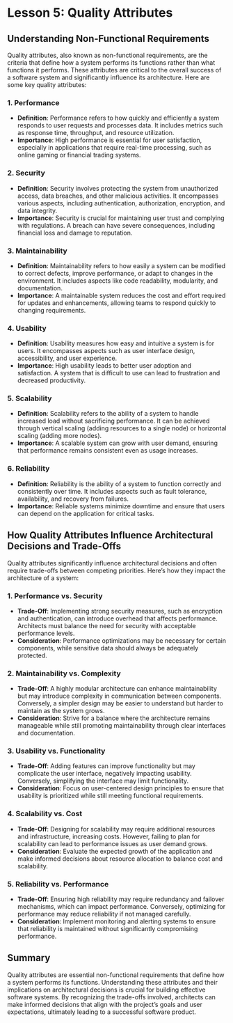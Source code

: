 # Lesson 5: Quality Attributes

## Understanding Non-Functional Requirements

Quality attributes, also known as non-functional requirements, are the criteria that define how a system performs its functions rather than what functions it performs. These attributes are critical to the overall success of a software system and significantly influence its architecture. Here are some key quality attributes:

### 1. Performance
- **Definition**: Performance refers to how quickly and efficiently a system responds to user requests and processes data. It includes metrics such as response time, throughput, and resource utilization.
- **Importance**: High performance is essential for user satisfaction, especially in applications that require real-time processing, such as online gaming or financial trading systems.

### 2. Security
- **Definition**: Security involves protecting the system from unauthorized access, data breaches, and other malicious activities. It encompasses various aspects, including authentication, authorization, encryption, and data integrity.
- **Importance**: Security is crucial for maintaining user trust and complying with regulations. A breach can have severe consequences, including financial loss and damage to reputation.

### 3. Maintainability
- **Definition**: Maintainability refers to how easily a system can be modified to correct defects, improve performance, or adapt to changes in the environment. It includes aspects like code readability, modularity, and documentation.
- **Importance**: A maintainable system reduces the cost and effort required for updates and enhancements, allowing teams to respond quickly to changing requirements.

### 4. Usability
- **Definition**: Usability measures how easy and intuitive a system is for users. It encompasses aspects such as user interface design, accessibility, and user experience.
- **Importance**: High usability leads to better user adoption and satisfaction. A system that is difficult to use can lead to frustration and decreased productivity.

### 5. Scalability
- **Definition**: Scalability refers to the ability of a system to handle increased load without sacrificing performance. It can be achieved through vertical scaling (adding resources to a single node) or horizontal scaling (adding more nodes).
- **Importance**: A scalable system can grow with user demand, ensuring that performance remains consistent even as usage increases.

### 6. Reliability
- **Definition**: Reliability is the ability of a system to function correctly and consistently over time. It includes aspects such as fault tolerance, availability, and recovery from failures.
- **Importance**: Reliable systems minimize downtime and ensure that users can depend on the application for critical tasks.

## How Quality Attributes Influence Architectural Decisions and Trade-Offs

Quality attributes significantly influence architectural decisions and often require trade-offs between competing priorities. Here’s how they impact the architecture of a system:

### 1. Performance vs. Security
- **Trade-Off**: Implementing strong security measures, such as encryption and authentication, can introduce overhead that affects performance. Architects must balance the need for security with acceptable performance levels.
- **Consideration**: Performance optimizations may be necessary for certain components, while sensitive data should always be adequately protected.

### 2. Maintainability vs. Complexity
- **Trade-Off**: A highly modular architecture can enhance maintainability but may introduce complexity in communication between components. Conversely, a simpler design may be easier to understand but harder to maintain as the system grows.
- **Consideration**: Strive for a balance where the architecture remains manageable while still promoting maintainability through clear interfaces and documentation.

### 3. Usability vs. Functionality
- **Trade-Off**: Adding features can improve functionality but may complicate the user interface, negatively impacting usability. Conversely, simplifying the interface may limit functionality.
- **Consideration**: Focus on user-centered design principles to ensure that usability is prioritized while still meeting functional requirements.

### 4. Scalability vs. Cost
- **Trade-Off**: Designing for scalability may require additional resources and infrastructure, increasing costs. However, failing to plan for scalability can lead to performance issues as user demand grows.
- **Consideration**: Evaluate the expected growth of the application and make informed decisions about resource allocation to balance cost and scalability.

### 5. Reliability vs. Performance
- **Trade-Off**: Ensuring high reliability may require redundancy and failover mechanisms, which can impact performance. Conversely, optimizing for performance may reduce reliability if not managed carefully.
- **Consideration**: Implement monitoring and alerting systems to ensure that reliability is maintained without significantly compromising performance.

## Summary

Quality attributes are essential non-functional requirements that define how a system performs its functions. Understanding these attributes and their implications on architectural decisions is crucial for building effective software systems. By recognizing the trade-offs involved, architects can make informed decisions that align with the project’s goals and user expectations, ultimately leading to a successful software product.